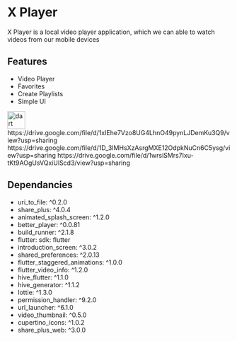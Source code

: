 # X Player

X Player is a local video player application, which we can able to watch videos from our mobile devices


## Features

* Video Player
* Favorites
* Create Playlists
* Simple UI

<img src="https://www.vectorlogo.zone/logos/dartlang/dartlang-icon.svg" alt="dart" width="40" height="40"/>
https://drive.google.com/file/d/1xIEhe7Vzo8UG4LhnO49pynLJDemKu3Q9/view?usp=sharing
https://drive.google.com/file/d/1D_3IMHsXzAsrgMXE12OdpkNuCn6C5ysg/view?usp=sharing
https://drive.google.com/file/d/1wrsiSMrs7Ixu-tKt9AOgUsVQxiUlScd3/view?usp=sharing



## Dependancies
 * uri_to_file: ^0.2.0
 * share_plus: ^4.0.4
 * animated_splash_screen: ^1.2.0
 * better_player: ^0.0.81
 * build_runner: ^2.1.8
 * flutter:
    sdk: flutter
 * introduction_screen: ^3.0.2
 * shared_preferences: ^2.0.13
 * flutter_staggered_animations: ^1.0.0
 * flutter_video_info: ^1.2.0
 * hive_flutter: ^1.1.0
 * hive_generator: ^1.1.2
 * lottie: ^1.3.0
 * permission_handler: ^9.2.0
 * url_launcher: ^6.1.0
 * video_thumbnail: ^0.5.0
 * cupertino_icons: ^1.0.2
 * share_plus_web: ^3.0.0







